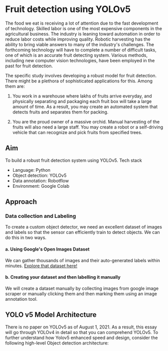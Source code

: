 # Fruit detection using YOLOv5

The food we eat is receiving a lot of attention due to the fast development of technology.
Skilled labor is one of the most expensive components in the agricultural business.
The industry is leaning toward automation in order to reduce labor costs while improving quality.
Robotic harvesting has the ability to bring viable answers to many of the industry's challenges.
The forthcoming technology will have to complete a number of difficult tasks, one of which is an accurate fruit detecting system.
Various methods, including new computer vision technologies, have been employed in the past for fruit detection.

The specific study involves developing a robust model for fruit detection.
There might be a plethora of sophisticated applications for this.
Among them are:

1. You work in a warehouse where lakhs of fruits arrive everyday, and physically separating and packaging each fruit box will take a large amount of time.
As a result, you may create an automated system that detects fruits and separates them for packing.

2. You are the proud owner of a massive orchid.
Manual harvesting of the fruits will also need a large staff.
You may create a robot or a self-driving vehicle that can recognize and pick fruits from specified trees. 

## Aim

To build a robust fruit detection system using YOLOv5.
Tech stack
- Language: Python
- Object detection: YOLOv5
- Data annotation: Robotflow
- Environment: Google Colab

## Approach
### Data collection and Labeling

To create a custom object detector, we need an excellent dataset of images and
labels so that the sensor can efficiently train to detect objects.
We can do this in two ways.

 #### a. Using Google's Open Images Dataset
We can gather thousands of images and their auto-generated labels within
minutes. [Explore that dataset here!](https://storage.googleapis.com/openimages/web/index.html)

 #### b. Creating your dataset and then labelling it manually
We will create a dataset manually by collecting images from google image
scraper or manually clicking them and then marking them using an image
annotation tool.

## YOLO v5 Model Architecture

 There is no paper on YOLOv5 as of August 1, 2021.
As a result, this essay will go through YOLOv4 in detail so that you can comprehend YOLOv5.
To further understand how Yolov5 enhanced speed and design, consider the following high-level Object detection architecture: 


